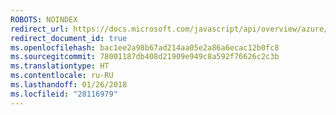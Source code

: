 ```yaml
---
ROBOTS: NOINDEX
redirect_url: https://docs.microsoft.com/javascript/api/overview/azure/
redirect_document_id: true
ms.openlocfilehash: bac1ee2a98b67ad214aa05e2a86a6ecac12b0fc8
ms.sourcegitcommit: 78001187db408d21909e949c8a592f76626c2c3b
ms.translationtype: HT
ms.contentlocale: ru-RU
ms.lasthandoff: 01/26/2018
ms.locfileid: "28116979"
---
```

